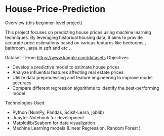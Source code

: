 # House-Price-Prediction
 Overview  (this beginner-level project) 

This project focuses on predicting house prices using machine learning techniques. By leveraging historical housing data, it aims to provide accurate price estimations based on various features like bedrooms , bathroom , area in sqft and etc . 

Dataset - From https://www.kaggle.com/datasets
Objectives
- Develop a predictive model to estimate house prices
- Analyze influential features affecting real estate prices
- Utilize data preprocessing and feature engineering to improve model accuracy
- Compare different regression algorithms to identify the best-performing model

Technologies Used
- Python (NumPy, Pandas, Scikit-Learn, joblib) 
- Jupyter Notebook for development
- Matplotlib/Seaborn for data visualization
- Machine Learning models (Linear Regression, Random Forest )


